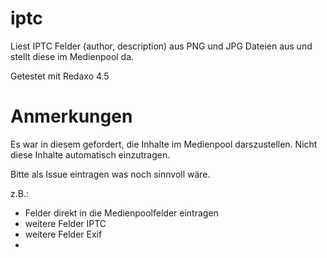 iptc
====

Liest IPTC Felder (author, description) aus PNG und JPG Dateien aus und stellt diese im Medienpool da.

Getestet mit Redaxo 4.5



Anmerkungen
===

Es war in diesem gefordert, die Inhalte im Medienpool darszustellen. Nicht diese Inhalte automatisch einzutragen.

Bitte als Issue eintragen was noch sinnvoll wäre.

z.B.: 

- Felder direkt in die Medienpoolfelder eintragen
- weitere Felder IPTC
- weitere Felder Exif
-



